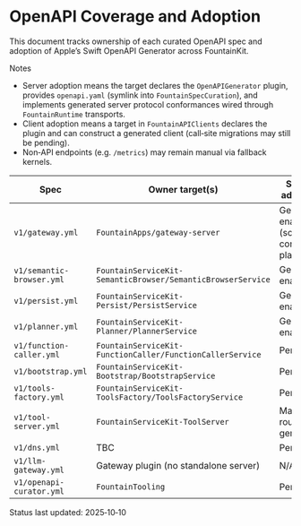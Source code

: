 # OpenAPI Coverage and Adoption

This document tracks ownership of each curated OpenAPI spec and adoption of Apple’s Swift OpenAPI Generator across FountainKit.

Notes
- Server adoption means the target declares the `OpenAPIGenerator` plugin, provides `openapi.yaml` (symlink into `FountainSpecCuration`), and implements generated server protocol conformances wired through `FountainRuntime` transports.
- Client adoption means a target in `FountainAPIClients` declares the plugin and can construct a generated client (call‑site migrations may still be pending).
- Non‑API endpoints (e.g. `/metrics`) may remain manual via fallback kernels.

| Spec | Owner target(s) | Server adoption | Client adoption |
| --- | --- | --- | --- |
| `v1/gateway.yml` | `FountainApps/gateway-server` | Generator enabled (scoped control plane) | N/A |
| `v1/semantic-browser.yml` | `FountainServiceKit-SemanticBrowser/SemanticBrowserService` | Generator enabled | `FountainAPIClients/SemanticBrowserAPI` generator enabled |
| `v1/persist.yml` | `FountainServiceKit-Persist/PersistService` | Generator enabled | `FountainAPIClients/PersistAPI` generator enabled |
| `v1/planner.yml` | `FountainServiceKit-Planner/PlannerService` | Generator enabled | Pending |
| `v1/function-caller.yml` | `FountainServiceKit-FunctionCaller/FunctionCallerService` | Pending | Pending |
| `v1/bootstrap.yml` | `FountainServiceKit-Bootstrap/BootstrapService` | Pending | Pending |
| `v1/tools-factory.yml` | `FountainServiceKit-ToolsFactory/ToolsFactoryService` | Pending | Pending |
| `v1/tool-server.yml` | `FountainServiceKit-ToolServer` | Manual router, no generator | N/A |
| `v1/dns.yml` | TBC | Pending | Pending |
| `v1/llm-gateway.yml` | Gateway plugin (no standalone server) | N/A | N/A |
| `v1/openapi-curator.yml` | `FountainTooling` | Pending | N/A |

Status last updated: 2025‑10‑10

